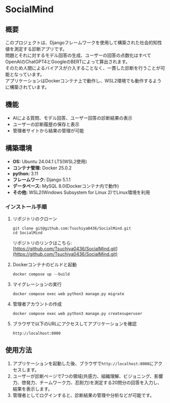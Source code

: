 # SocialMind

## 概要
このプロジェクトは、Djangoフレームワークを使用して構築された社会的知性値を測定する診断アプリです。  
問題とそれに対するモデル回答の生成、ユーザーの回答の点数化はすべてOpenAIのChatGPT4とGoogleのBERTによって算出されます。  
そのため人間によるバイアスが介入することなく、一貫した診断を行うことが可能となっています。  
アプリケーションはDockerコンテナ上で動作し、WSL2環境でも動作するように構築されています。

## 機能
- AIによる質問、モデル回答、ユーザー回答の診断結果の表示
- ユーザーの診断履歴の保存と表示
- 管理者サイトから結果の管理が可能

## 構築環境
- **OS:** Ubuntu 24.04.1 LTS(WSL2使用)
- **コンテナ管理:** Docker 25.0.2
- **python:** 3.11
- **フレームワーク:** Django 5.1.1
- **データベース:** MySQL 8.0(Dockerコンテナ内で動作)
- **その他:** WSL2(Windows Subsystem for Linux 2)でLinux環境を利用

### インストール手順
1. リポジトリのクローン  
    ```
    git clone git@github.com:Tsuchiya0436/SocialMind.git
    cd SocialMind
    ```
    リポジトリのリンクはこちら: [https://github.com/Tsuchiya0436/SocialMind.git](https://github.com/Tsuchiya0436/SocialMind.git)

2. Dockerコンテナのビルドと起動  
    ```
    docker compose up --build
    ```
3. マイグレーションの実行
    ```
    docker compose exec web python3 manage.py migrate
    ```
4. 管理者アカウントの作成
    ```
    docker compose exec web python3 manage.py createsuperuser
    ```
5. ブラウザで以下のURLにアクセスしてアプリケーションを確認  
    ```
    http://localhost:8000
    ```
## 使用方法
1. アプリケーションを起動した後、ブラウザで`http://localhost:8000`にアクセスします。
2. ユーザーが診断ページで7つの領域(共感力、組織理解、ビジョニング、影響力、啓発力、チームワーク力、忍耐力)を測定する20問分の回答を入力し、結果を表示します。
3. 管理者としてログインすると、診断結果の管理や分析などが可能です。
